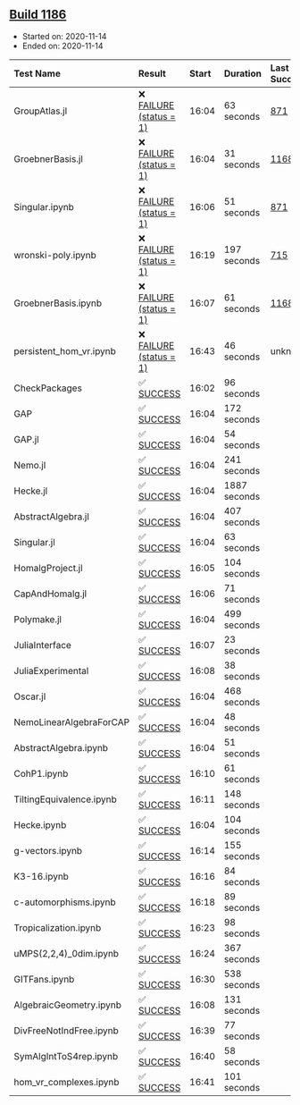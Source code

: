 ## [Build 1186](https://oscarci.mathematik.uni-kl.de/job/oscar-stable/1186/)

* Started on: 2020-11-14
* Ended on: 2020-11-14

| Test Name    | Result | Start | Duration | Last Success | First Failure |
|:-------------|:-------|:------|:---------|:-------------|:--------------|
| GroupAtlas.jl | ❌ [FAILURE (status = 1)](https://oscarci.mathematik.uni-kl.de/job/oscar-stable/1186/artifact/logs/build-1186/GroupAtlas.jl.log) | 16:04 | 63 seconds | [871](https://oscarci.mathematik.uni-kl.de/job/oscar-stable/871/) | [872](https://oscarci.mathematik.uni-kl.de/job/oscar-stable/872/) |
| GroebnerBasis.jl | ❌ [FAILURE (status = 1)](https://oscarci.mathematik.uni-kl.de/job/oscar-stable/1186/artifact/logs/build-1186/GroebnerBasis.jl.log) | 16:04 | 31 seconds | [1168](https://oscarci.mathematik.uni-kl.de/job/oscar-stable/1168/) | [1169](https://oscarci.mathematik.uni-kl.de/job/oscar-stable/1169/) |
| Singular.ipynb | ❌ [FAILURE (status = 1)](https://oscarci.mathematik.uni-kl.de/job/oscar-stable/1186/artifact/logs/build-1186/Singular.ipynb.log) | 16:06 | 51 seconds | [871](https://oscarci.mathematik.uni-kl.de/job/oscar-stable/871/) | [872](https://oscarci.mathematik.uni-kl.de/job/oscar-stable/872/) |
| wronski-poly.ipynb | ❌ [FAILURE (status = 1)](https://oscarci.mathematik.uni-kl.de/job/oscar-stable/1186/artifact/logs/build-1186/wronski-poly.ipynb.log) | 16:19 | 197 seconds | [715](https://oscarci.mathematik.uni-kl.de/job/oscar-stable/715/) | [716](https://oscarci.mathematik.uni-kl.de/job/oscar-stable/716/) |
| GroebnerBasis.ipynb | ❌ [FAILURE (status = 1)](https://oscarci.mathematik.uni-kl.de/job/oscar-stable/1186/artifact/logs/build-1186/GroebnerBasis.ipynb.log) | 16:07 | 61 seconds | [1168](https://oscarci.mathematik.uni-kl.de/job/oscar-stable/1168/) | [1169](https://oscarci.mathematik.uni-kl.de/job/oscar-stable/1169/) |
| persistent_hom_vr.ipynb | ❌ [FAILURE (status = 1)](https://oscarci.mathematik.uni-kl.de/job/oscar-stable/1186/artifact/logs/build-1186/persistent_hom_vr.ipynb.log) | 16:43 | 46 seconds | unknown | unknown |
| CheckPackages | ✅ [SUCCESS](https://oscarci.mathematik.uni-kl.de/job/oscar-stable/1186/artifact/logs/build-1186/CheckPackages.log) | 16:02 | 96 seconds |  |  |
| GAP | ✅ [SUCCESS](https://oscarci.mathematik.uni-kl.de/job/oscar-stable/1186/artifact/logs/build-1186/GAP.log) | 16:04 | 172 seconds |  |  |
| GAP.jl | ✅ [SUCCESS](https://oscarci.mathematik.uni-kl.de/job/oscar-stable/1186/artifact/logs/build-1186/GAP.jl.log) | 16:04 | 54 seconds |  |  |
| Nemo.jl | ✅ [SUCCESS](https://oscarci.mathematik.uni-kl.de/job/oscar-stable/1186/artifact/logs/build-1186/Nemo.jl.log) | 16:04 | 241 seconds |  |  |
| Hecke.jl | ✅ [SUCCESS](https://oscarci.mathematik.uni-kl.de/job/oscar-stable/1186/artifact/logs/build-1186/Hecke.jl.log) | 16:04 | 1887 seconds |  |  |
| AbstractAlgebra.jl | ✅ [SUCCESS](https://oscarci.mathematik.uni-kl.de/job/oscar-stable/1186/artifact/logs/build-1186/AbstractAlgebra.jl.log) | 16:04 | 407 seconds |  |  |
| Singular.jl | ✅ [SUCCESS](https://oscarci.mathematik.uni-kl.de/job/oscar-stable/1186/artifact/logs/build-1186/Singular.jl.log) | 16:04 | 63 seconds |  |  |
| HomalgProject.jl | ✅ [SUCCESS](https://oscarci.mathematik.uni-kl.de/job/oscar-stable/1186/artifact/logs/build-1186/HomalgProject.jl.log) | 16:05 | 104 seconds |  |  |
| CapAndHomalg.jl | ✅ [SUCCESS](https://oscarci.mathematik.uni-kl.de/job/oscar-stable/1186/artifact/logs/build-1186/CapAndHomalg.jl.log) | 16:06 | 71 seconds |  |  |
| Polymake.jl | ✅ [SUCCESS](https://oscarci.mathematik.uni-kl.de/job/oscar-stable/1186/artifact/logs/build-1186/Polymake.jl.log) | 16:04 | 499 seconds |  |  |
| JuliaInterface | ✅ [SUCCESS](https://oscarci.mathematik.uni-kl.de/job/oscar-stable/1186/artifact/logs/build-1186/JuliaInterface.log) | 16:07 | 23 seconds |  |  |
| JuliaExperimental | ✅ [SUCCESS](https://oscarci.mathematik.uni-kl.de/job/oscar-stable/1186/artifact/logs/build-1186/JuliaExperimental.log) | 16:08 | 38 seconds |  |  |
| Oscar.jl | ✅ [SUCCESS](https://oscarci.mathematik.uni-kl.de/job/oscar-stable/1186/artifact/logs/build-1186/Oscar.jl.log) | 16:04 | 468 seconds |  |  |
| NemoLinearAlgebraForCAP | ✅ [SUCCESS](https://oscarci.mathematik.uni-kl.de/job/oscar-stable/1186/artifact/logs/build-1186/NemoLinearAlgebraForCAP.log) | 16:04 | 48 seconds |  |  |
| AbstractAlgebra.ipynb | ✅ [SUCCESS](https://oscarci.mathematik.uni-kl.de/job/oscar-stable/1186/artifact/logs/build-1186/AbstractAlgebra.ipynb.log) | 16:04 | 51 seconds |  |  |
| CohP1.ipynb | ✅ [SUCCESS](https://oscarci.mathematik.uni-kl.de/job/oscar-stable/1186/artifact/logs/build-1186/CohP1.ipynb.log) | 16:10 | 61 seconds |  |  |
| TiltingEquivalence.ipynb | ✅ [SUCCESS](https://oscarci.mathematik.uni-kl.de/job/oscar-stable/1186/artifact/logs/build-1186/TiltingEquivalence.ipynb.log) | 16:11 | 148 seconds |  |  |
| Hecke.ipynb | ✅ [SUCCESS](https://oscarci.mathematik.uni-kl.de/job/oscar-stable/1186/artifact/logs/build-1186/Hecke.ipynb.log) | 16:04 | 104 seconds |  |  |
| g-vectors.ipynb | ✅ [SUCCESS](https://oscarci.mathematik.uni-kl.de/job/oscar-stable/1186/artifact/logs/build-1186/g-vectors.ipynb.log) | 16:14 | 155 seconds |  |  |
| K3-16.ipynb | ✅ [SUCCESS](https://oscarci.mathematik.uni-kl.de/job/oscar-stable/1186/artifact/logs/build-1186/K3-16.ipynb.log) | 16:16 | 84 seconds |  |  |
| c-automorphisms.ipynb | ✅ [SUCCESS](https://oscarci.mathematik.uni-kl.de/job/oscar-stable/1186/artifact/logs/build-1186/c-automorphisms.ipynb.log) | 16:18 | 89 seconds |  |  |
| Tropicalization.ipynb | ✅ [SUCCESS](https://oscarci.mathematik.uni-kl.de/job/oscar-stable/1186/artifact/logs/build-1186/Tropicalization.ipynb.log) | 16:23 | 98 seconds |  |  |
| uMPS(2,2,4)_0dim.ipynb | ✅ [SUCCESS](https://oscarci.mathematik.uni-kl.de/job/oscar-stable/1186/artifact/logs/build-1186/uMPS-2-2-4-_0dim.ipynb.log) | 16:24 | 367 seconds |  |  |
| GITFans.ipynb | ✅ [SUCCESS](https://oscarci.mathematik.uni-kl.de/job/oscar-stable/1186/artifact/logs/build-1186/GITFans.ipynb.log) | 16:30 | 538 seconds |  |  |
| AlgebraicGeometry.ipynb | ✅ [SUCCESS](https://oscarci.mathematik.uni-kl.de/job/oscar-stable/1186/artifact/logs/build-1186/AlgebraicGeometry.ipynb.log) | 16:08 | 131 seconds |  |  |
| DivFreeNotIndFree.ipynb | ✅ [SUCCESS](https://oscarci.mathematik.uni-kl.de/job/oscar-stable/1186/artifact/logs/build-1186/DivFreeNotIndFree.ipynb.log) | 16:39 | 77 seconds |  |  |
| SymAlgIntToS4rep.ipynb | ✅ [SUCCESS](https://oscarci.mathematik.uni-kl.de/job/oscar-stable/1186/artifact/logs/build-1186/SymAlgIntToS4rep.ipynb.log) | 16:40 | 58 seconds |  |  |
| hom_vr_complexes.ipynb | ✅ [SUCCESS](https://oscarci.mathematik.uni-kl.de/job/oscar-stable/1186/artifact/logs/build-1186/hom_vr_complexes.ipynb.log) | 16:41 | 101 seconds |  |  |
